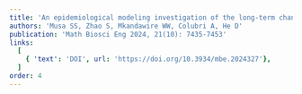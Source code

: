 ```yaml
---
title: 'An epidemiological modeling investigation of the long-term changing dynamics of the plague epidemics in Hong Kong'
authors: 'Musa SS, Zhao S, Mkandawire WW, Colubri A, He D'
publication: 'Math Biosci Eng 2024, 21(10): 7435-7453'
links:
  [
    { 'text': 'DOI', url: 'https://doi.org/10.3934/mbe.2024327'},
  ]
order: 4
---
```

